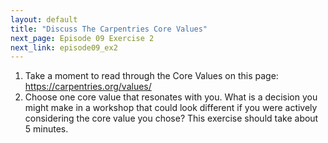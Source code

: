 ```yaml
---
layout: default
title: "Discuss The Carpentries Core Values"
next_page: Episode 09 Exercise 2
next_link: episode09_ex2
---
```


1. Take a moment to read through the Core Values on this page: <https://carpentries.org/values/>
2. Choose one core value that resonates with you. What is a decision you might make in a workshop
that could look different if you were actively considering the core value you chose?
This exercise should take about 5 minutes.
